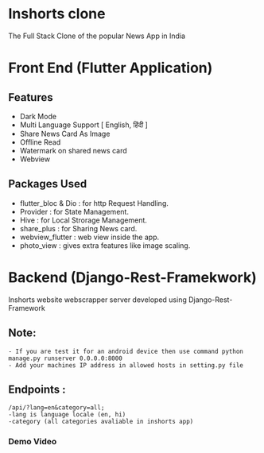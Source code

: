 # Inshorts clone

The Full Stack Clone of the popular News App in India

# Front End (Flutter Application)
## Features

- Dark Mode
- Multi Language Support [ English, हिंदी ]
- Share News Card As Image
- Offline Read
- Watermark on shared news card
- Webview


## Packages Used

- flutter_bloc & Dio : for http Request Handling.
- Provider : for State Management.
- Hive : for Local Strorage Management.
- share_plus : for Sharing News card.
- webview_flutter : web view inside the app.
- photo_view : gives extra features like image scaling.


# Backend (Django-Rest-Framekwork)

Inshorts website webscrapper server developed using Django-Rest-Framework

## Note:
    - If you are test it for an android device then use command python manage.py runserver 0.0.0.0:8000
    - Add your machines IP address in allowed hosts in setting.py file

## Endpoints : 
    /api/?lang=en&category=all;
    -lang is language locale (en, hi)
    -category (all categories avaliable in inshorts app)

### Demo Video
